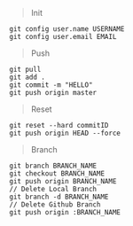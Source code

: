 > Init
```
git config user.name USERNAME
git config user.email EMAIL
```

> Push
```
git pull
git add .
git commit -m "HELLO"
git push origin master
```

> Reset
```
git reset --hard commitID
git push origin HEAD --force
```

> Branch
```
git branch BRANCH_NAME
git checkout BRANCH_NAME
git push origin BRANCH_NAME
// Delete Local Branch
git branch -d BRANCH_NAME
// Delete Github Branch
git push origin :BRANCH_NAME
```
